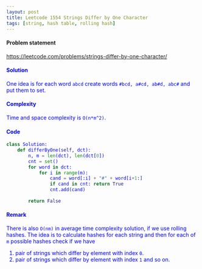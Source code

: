 ```yaml
---
layout: post
title: Leetcode 1554 Strings Differ by One Character
tags: [string, hash table, rolling hash]
---
```


#### Problem statement

<a href="https://leetcode.com/problems/strings-differ-by-one-character/"> <font color = blue>https://leetcode.com/problems/strings-differ-by-one-character/

#### Solution
One idea is for each word `abcd` create words `#bcd, a#cd, ab#d, abc#` and put them to set. 

#### Complexity
Time and space complexity is `O(n*m^2)`.

#### Code
```python
class Solution:
    def differByOne(self, dct):
        n, m = len(dct), len(dct[0])
        cnt = set()
        for word in dct:
            for i in range(m):
                cand = word[:i] + "#" + word[i+1:]
                if cand in cnt: return True
                cnt.add(cand)
                
        return False
```

#### Remark
There is also `O(nm)` in average time complexity solution, if we use rolling hashes. The idea is to calculate hashes for each string and then for each of `m` possible hashes check if we have 
1) pair of strings which differ by element with index `0`.
2) pair of strings which differ by element with index `1` and so on.

